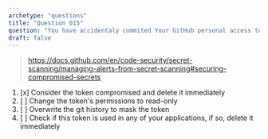 ```yaml
---
archetype: "questions"
title: "Question 015"
question: "You have accidentaly commited Your GitHub personal access token to a public repository. What actions should You take to prevent Your account from being compromised?"
draft: false
---
```



> https://docs.github.com/en/code-security/secret-scanning/managing-alerts-from-secret-scanning#securing-compromised-secrets
1. [x] Consider the token compromised and delete it immediately
1. [ ] Change the token's permissions to read-only
1. [ ] Overwrite the git history to mask the token
1. [ ] Check if this token is used in any of your applications, if so, delete it immediately
